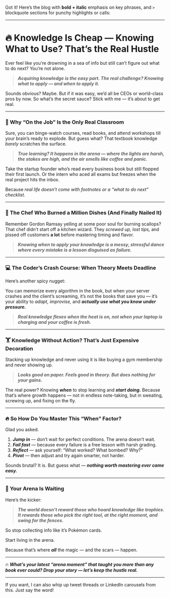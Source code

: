 Got it! Here’s the blog with **bold + italic** emphasis on key phrases, and `>` blockquote sections for punchy highlights or calls:

---

# 🔥 Knowledge Is Cheap — Knowing What to Use? That’s the Real Hustle

Ever feel like you’re drowning in a sea of info but still can’t figure out what to do next? You’re not alone.

> ***Acquiring knowledge is the easy part. The real challenge? Knowing what to apply — and when to apply it.***

Sounds obvious? Maybe. But if it was easy, we’d all be CEOs or world-class pros by now. So what’s the secret sauce? Stick with me — it’s about to get real.

---

### 🎯 Why “On the Job” Is the Only Real Classroom

Sure, you can binge-watch courses, read books, and attend workshops till your brain’s ready to explode. But guess what? That textbook knowledge *barely* scratches the surface.

> ***True learning? It happens in the arena — where the lights are harsh, the stakes are high, and the air smells like coffee and panic.***

Take the startup founder who’s read every business book but still flopped their first launch. Or the intern who aced all exams but freezes when the real project hits the inbox.

Because *real life doesn’t come with footnotes or a “what to do next” checklist.*

---

### 🍳 The Chef Who Burned a Million Dishes (And Finally Nailed It)

Remember Gordon Ramsay yelling at some poor soul for burning scallops? That chef didn’t start off a kitchen wizard. They *screwed up, lost tips,* and pissed off customers **a lot** before mastering timing and flavor.

> ***Knowing *when* to apply your knowledge is a messy, stressful dance where every mistake is a lesson disguised as failure.***

---

### 💻 The Coder’s Crash Course: When Theory Meets Deadline

Here’s another spicy nugget:

You can memorize every algorithm in the book, but when your server crashes and the client’s screaming, it’s not the books that save you — it’s your ability to *adapt, improvise,* and ***actually use what you know under pressure.***

> ***Real knowledge flexes when the heat is on, not when your laptop is charging and your coffee is fresh.***

---

### 🏋️ Knowledge Without Action? That’s Just Expensive Decoration

Stacking up knowledge and never using it is like buying a gym membership and never showing up.

> ***Looks good on paper. Feels good in theory. But does nothing for your gains.***

The real power? Knowing ***when*** to stop learning and ***start doing.*** Because that’s where growth happens — not in endless note-taking, but in sweating, screwing up, and fixing on the fly.

---

### 🔥 So How Do You Master This “When” Factor?

Glad you asked.

1. ***Jump in*** — don’t wait for perfect conditions. The arena doesn’t wait.
2. ***Fail fast*** — because every failure is a free lesson with harsh grading.
3. ***Reflect*** — ask yourself: “What worked? What bombed? Why?”
4. ***Pivot*** — then adjust and try again smarter, not harder.

Sounds brutal? It is. But guess what — ***nothing worth mastering ever came easy.***

---

### 🎤 Your Arena Is Waiting

Here’s the kicker:

> ***The world doesn’t reward those who hoard knowledge like trophies. It rewards those who pick the right tool, at the right moment, and swing for the fences.***

So stop collecting info like it’s Pokémon cards.

Start living in the arena.

Because that’s where ***all*** the magic — and the scars — happen.

---

🔥 ***What’s your latest “arena moment” that taught you more than any book ever could? Drop your story — let’s keep the hustle real.***

---

If you want, I can also whip up tweet threads or LinkedIn carousels from this. Just say the word!

